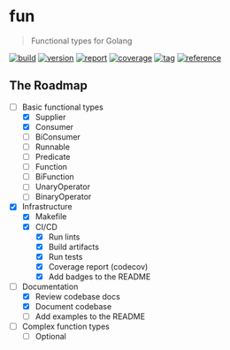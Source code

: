 # fun

> Functional types for Golang

[![build](https://img.shields.io/github/workflow/status/alebabai/fun/CI)](https://github.com/alebabai/fun/actions?query=workflow%3ACI)
[![version](https://img.shields.io/github/go-mod/go-version/alebabai/fun)](https://go.dev/)
[![report](https://goreportcard.com/badge/github.com/alebabai/fun)](https://goreportcard.com/report/github.com/alebabai/fun)
[![coverage](https://img.shields.io/codecov/c/github/alebabai/fun)](https://codecov.io/github/alebabai/fun)
[![tag](https://img.shields.io/github/tag/alebabai/fun.svg)](https://github.com/alebabai/fun/tags)
[![reference](https://pkg.go.dev/badge/github.com/alebabai/fun.svg)](https://pkg.go.dev/github.com/alebabai/fun)

## The Roadmap

- [ ] Basic functional types
  - [x] Supplier
  - [x] Consumer
  - [ ] BiConsumer
  - [ ] Runnable
  - [ ] Predicate
  - [ ] Function
  - [ ] BiFunction
  - [ ] UnaryOperator
  - [ ] BinaryOperator
- [x] Infrastructure  
  - [x] Makefile
  - [x] CI/CD
    - [x] Run lints
    - [x] Build artifacts
    - [x] Run tests
    - [x] Coverage report (codecov)
    - [x] Add badges to the README
- [ ] Documentation
  - [x] Review codebase docs
  - [x] Document codebase
  - [ ] Add examples to the README
- [ ] Complex function types
  - [ ] Optional
